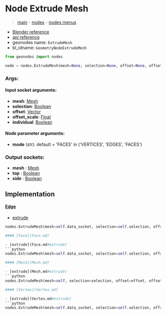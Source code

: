 # Node Extrude Mesh

> [main](../structure.md) - [nodes](nodes.md) - [nodes menus](nodes_menus.md)

- [Blender reference](https://docs.blender.org/manual/en/latest/modeling/geometry_nodes/mesh/extrude_mesh.html)
- [api reference](https://docs.blender.org/api/current/bpy.types.GeometryNodeExtrudeMesh.html)
- geonodes name: `ExtrudeMesh`
- bl_idname: `GeometryNodeExtrudeMesh`

```python
from geonodes import nodes

node = nodes.ExtrudeMesh(mesh=None, selection=None, offset=None, offset_scale=None, individual=None, mode='FACES')
```

### Args:

#### Input socket arguments:

- **mesh**: [Mesh](Mesh.md)
- **selection**: [Boolean](Boolean.md)
- **offset**: [Vector](Vector.md)
- **offset_scale**: [Float](Float.md)
- **individual**: [Boolean](Boolean.md)

#### Node parameter arguments:

- **mode** (str): default = 'FACES' in ('VERTICES', 'EDGES', 'FACES')

### Output sockets:

- **mesh** : [Mesh](Mesh.md)
- **top** : [Boolean](Boolean.md)
- **side** : [Boolean](Boolean.md)

## Implementation

#### [Edge](Edge.md)

 - [extrude](Edge.md#extrude)
  ```python
  nodes.ExtrudeMesh(mesh=self.data_socket, selection=self.selection, offset=offset, offset_scale=offset_scale, individual=individual, mode='EDGES'  ```

#### [Face](Face.md)

 - [extrude](Face.md#extrude)
  ```python
  nodes.ExtrudeMesh(mesh=self.data_socket, selection=self.selection, offset=offset, offset_scale=offset_scale, individual=individual, mode='FACES'  ```

#### [Mesh](Mesh.md)

 - [extrude](Mesh.md#extrude)
  ```python
  nodes.ExtrudeMesh(mesh=self, selection=selection, offset=offset, offset_scale=offset_scale, individual=individual, mode=mode  ```

#### [Vertex](Vertex.md)

 - [extrude](Vertex.md#extrude)
  ```python
  nodes.ExtrudeMesh(mesh=self.data_socket, selection=self.selection, offset=offset, offset_scale=offset_scale, individual=individual, mode='VERTICES'  ```

